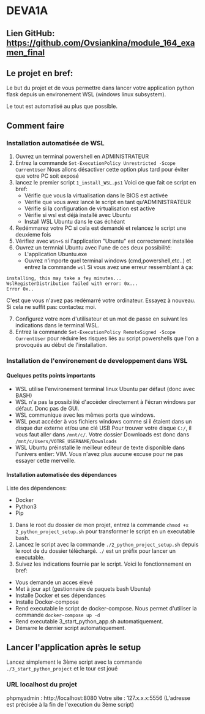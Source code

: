 # DEVA1A

## Lien GitHub: https://github.com/Ovsiankina/module_164_examen_final

## Le projet en bref:

Le but du projet et de vous permettre dans lancer votre application python
flask depuis un environement WSL (windows linux subsystem).

Le tout est automatisé au plus que possible.

## Comment faire

### Installation automatisée de WSL
1. Ouvrez un terminal powershell en ADMINISTRATEUR
2. Entrez la commande ```Set-ExecutionPolicy Unrestricted -Scope CurrentUser```
Nous allons désactiver cette option plus tard pour éviter que votre PC soit
exposé
3. lancez le premier script ``` 1_install_WSL.ps1 ```
Voici ce que fait ce script en bref:
    - Vérifie que vous la virtualisation dans le BIOS est activée
    - Vérifie que vous avez lancé le script en tant qu'ADMINISTRATEUR
    - Vérifie si la configuration de virtualisation est active
    - Vérifie si wsl est déjà installé avec Ubuntu
    - Install WSL Ubuntu dans le cas échéant
4. Redémmarez votre PC si cela est demandé et relancez le script une deuxieme fois
5. Vérifiez avec `Win+S` si l'application "Ubuntu" est correctement installée
6. Ouvrez un termnial Ubuntu avec l'une de ces deux possibilité:
    - L'application Ubuntu.exe
    - Ouvrez n'importe quel terminal windows (cmd,powershell,etc..) et entrez la commande ```wsl```
Si vous avez une erreur ressemblant à ça:
```
installing, this may take a fey minutes...
WslRegisterDistribution failed with error: 0x...
Error 0x..

```
C'est que vous n'avez pas redémarré votre ordinateur. Essayez à nouveau.
Si cela ne suffit pas: contactez moi.

7. Configurez votre nom d'utilisateur et un mot de passe en suivant les indications
dans le terminal WSL.
8. Entrez la commande ```Set-ExecutionPolicy RemoteSigned -Scope CurrentUser```
pour réduire les risques liés au script powershells que l'on a provoqués au début de l'installation.

### Installation de l'environement de developpement dans WSL

#### Quelques petits points importants
- WSL utilise l'environement terminal linux Ubuntu par défaut (donc avec BASH)
- WSL n'a pas la possibilité d'accèder directement à l'écran windows par défaut. Donc pas de GUI.
- WSL communique avec les mêmes ports que windows.
- WSL peut accéder à vos fichiers windows comme si il étaient dans un disque dur externe et/ou une clé USB
    Pour trouver votre disque ```C:/```, il vous faut aller dans ```/mnt/c/```.
    Votre dossier Downloads est donc dans ```/mnt/c/Users/VOTRE_USERNAME/Downloads```
- WSL Ubuntu préinstalle le meilleur editeur de texte disponible dans l'univers entier:
VIM. Vous n'avez plus aucune excuse pour ne pas essayer cette merveille.

#### Installation automatisée des dépendances

Liste des dépendences:
- Docker
- Python3
- Pip

1. Dans le root du dossier de mon projet, entrez la commande ```chmod +x 2_python_project_setup.sh```
pour transformer le script en un executable bash.
2. Lancez le script avec la commande ```./2_python_project_setup.sh``` depuis le root
de du dossier téléchargé. ```./``` est un préfix pour lancer un executable.
3. Suivez les indications fournie par le script. Voici le fonctionnement en bref:
- Vous demande un acces élevé
- Met à jour apt (gestionnaire de paquets bash Ubuntu)
- Installe Docker et ses dépendances
- Installe Docker-compose
- Rend executable le script de docker-compose. Nous permet d'utiliser la commande ```docker-compose up -d```
- Rend executable 3_start_python_app.sh automatiquement.
- Démarre le dernier script automatiquement.

## Lancer l'application après le setup

Lancez simplement le 3ème script avec la commande ```./3_start_python_project```
et le tour est joué

### URL localhost du projet

phpmyadmin  : http://localhost:8080
Votre site  : 127.x.x.x:5556 (L'adresse est précisée à la fin de l'execution du 3ème script)
